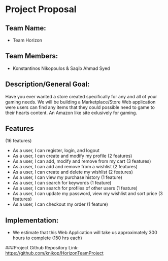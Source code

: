 # Project Proposal

## Team Name:
- Team Horizon

## Team Members:
- Konstantinos Nikopoulos & Saqib Ahmad Syed

## Description/General Goal:

Have you ever wanted a store created specifically for any and all of your gaming needs. 
We will be building a Marketplace/Store Web application were users can find any items that they could possible need to game to their hearts content. An Amazon like site exlusively for gaming.

## Features
 (16 features)
 - As a user, I can register, login, and logout
 - As a user, I can create and modify my profile (2 features)
 - As a user, I can add, modify and remove from my cart (3 features)
 - As a user, I can add and remove from a wishlist (2 features) 
 - As a user, I can create and delete my wishlist (2 features)
 - As a user, I can view my purchase history (1 feature)
 - As a user, I can search for keywords (1 feature) 
 - As a user, I can search for profiles of other users (1 feature)
 - As a user, I can update my password, view my wishlist and sort price (3 features)  
 - As a user, I can checkout my order (1 feature)


## Implementation:
- We estimate that this Web Application will take us approximately 300 hours to complete (150 hrs each)


###Project Github Repository Link: https://github.com/knikop/HorizonTeamProject